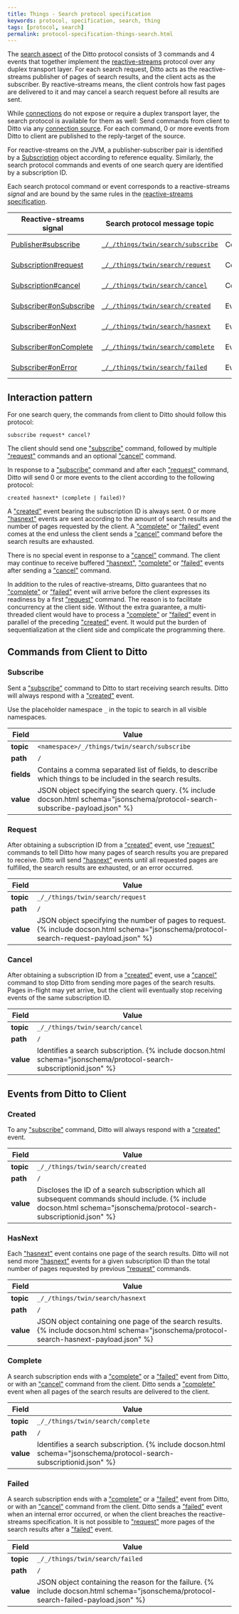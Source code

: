 ```yaml
---
title: Things - Search protocol specification
keywords: protocol, specification, search, thing
tags: [protocol, search]
permalink: protocol-specification-things-search.html
---
```


The [search aspect](basic-search.html) of the Ditto protocol consists of 3 commands and 4 events that together implement
the [reactive-streams](https://reactive-streams.org) protocol over any duplex transport layer.
For each search request, Ditto acts as the reactive-streams publisher of pages of search results,
and the client acts as the subscriber.
By reactive-streams means, the client controls how fast pages are delivered to it and may cancel
a search request before all results are sent.

While [connections](basic-connections.html) do not expose or require a duplex transport layer,
the search protocol is available for them as well: Send commands from client to Ditto via any
[connection source](basic-connections.html#sources). For each command, 0 or more events from Ditto to client
are published to the reply-target of the source.

[ps]: https://docs.oracle.com/en/java/javase/11/docs/api/java.base/java/util/concurrent/Flow.Publisher.html#subscribe(java.util.concurrent.Flow.Subscriber)
[ss]: https://docs.oracle.com/en/java/javase/11/docs/api/java.base/java/util/concurrent/Flow.Subscriber.html#onSubscribe(java.util.concurrent.Flow.Subscription)
[sn]: https://docs.oracle.com/en/java/javase/11/docs/api/java.base/java/util/concurrent/Flow.Subscriber.html#onNext(T)
[sc]: https://docs.oracle.com/en/java/javase/11/docs/api/java.base/java/util/concurrent/Flow.Subscriber.html#onComplete()
[se]: https://docs.oracle.com/en/java/javase/11/docs/api/java.base/java/util/concurrent/Flow.Subscriber.html#onError(java.lang.Throwable)
[nr]: https://docs.oracle.com/en/java/javase/11/docs/api/java.base/java/util/concurrent/Flow.Subscription.html#request(long)
[nc]: https://docs.oracle.com/en/java/javase/11/docs/api/java.base/java/util/concurrent/Flow.Subscription.html#cancel()
[n]: https://docs.oracle.com/en/java/javase/11/docs/api/java.base/java/util/concurrent/Flow.Subscription.html

For reactive-streams on the JVM, a publisher-subscriber pair is identified by a [Subscription][n] object according
to reference equality.
Similarly, the search protocol commands and events of one search query are identified by a subscription ID.

Each search protocol command or event corresponds to a reactive-streams _signal_ and are bound
by the same rules in the [reactive-streams specification](https://github.com/reactive-streams/reactive-streams-jvm/blob/v1.0.3/README.md).

| Reactive-streams signal      | Search protocol message topic                     |Type   | Message direction |
|------------------------------|---------------------------------------------------|-------|-------------------|
| [Publisher#subscribe][ps]    | [`_/_/things/twin/search/subscribe`](#subscribe)  |Command| Client to Ditto   |
| [Subscription#request][nr]   | [`_/_/things/twin/search/request`](#request)      |Command| Client to Ditto   |
| [Subscription#cancel][nc]    | [`_/_/things/twin/search/cancel`](#cancel)        |Command| Client to Ditto   |
| [Subscriber#onSubscribe][ss] | [`_/_/things/twin/search/created`](#created)      |Event  | Ditto to Client   |
| [Subscriber#onNext][sn]      | [`_/_/things/twin/search/hasnext`](#hasnext)      |Event  | Ditto to Client   |
| [Subscriber#onComplete][sc]  | [`_/_/things/twin/search/complete`](#complete)    |Event  | Ditto to Client   |
| [Subscriber#onError][se]     | [`_/_/things/twin/search/failed`](#failed)        |Event  | Ditto to Client   |

## Interaction pattern

For one search query, the commands from client to Ditto should follow this protocol:
```
subscribe request* cancel?
```
The client should send one ["subscribe"](#subscribe) command,
followed by multiple ["request"](#request) commands and an optional ["cancel"](#cancel) command.

In response to a ["subscribe"](#subscribe) command and after each ["request"](#request) command,
Ditto will send 0 or more events to the client according to the following protocol:
```
created hasnext* (complete | failed)?
```
A ["created"](#created) event bearing the subscription ID is always sent.
0 or more ["hasnext"](#hasnext) events are sent according to the amount of search results and the number of pages requested by
the client. A ["complete"](#complete) or ["failed"](#failed) event comes at the
end unless the client sends a ["cancel"](#cancel) command before the search results are exhausted.

There is no special event in response to a ["cancel"](#cancel) command.
The client may continue to receive buffered ["hasnext"](#hasnext),
["complete"](#complete) or ["failed"](#failed) events after sending a ["cancel"](#cancel) command.

In addition to the rules of reactive-streams, Ditto guarantees that no ["complete"](#complete) or
["failed"](#failed) event will arrive
before the client expresses its readiness by a first ["request"](#request) command. The reason is to facilitate
concurrency at the client side. Without the extra guarantee, a multi-threaded client would have to process a
["complete"](#complete) or ["failed"](#failed) event in parallel of the preceding ["created"](#created) event.
It would put the burden of sequentialization at the client side and complicate the programming there.

## Commands from Client to Ditto

### Subscribe

Sent a ["subscribe"](#subscribe) command to Ditto to start receiving search results.
Ditto will always respond with a ["created"](#created) event.

Use the placeholder namespace `_` in the topic to search in all visible namespaces.

| Field      | Value                   |
|------------|-------------------------|
| **topic**  | `<namespace>/_/things/twin/search/subscribe`     |
| **path**   | `/`     |
| **fields** | Contains a comma separated list of fields, to describe which things to be included in the search results. |
| **value**  | JSON object specifying the search query. {% include docson.html schema="jsonschema/protocol-search-subscribe-payload.json" %} |

### Request

After obtaining a subscription ID from a ["created"](#created) event,
use ["request"](#request) commands to tell Ditto how many pages of search results you are prepared to receive.
Ditto will send ["hasnext"](#hasnext) events until all requested pages are fulfilled,
the search results are exhausted, or an error occurred.

| Field      | Value                   |
|------------|-------------------------|
| **topic**  | `_/_/things/twin/search/request`     |
| **path**   | `/`     |
| **value**  | JSON object specifying the number of pages to request. {% include docson.html schema="jsonschema/protocol-search-request-payload.json" %} |

### Cancel

After obtaining a subscription ID from a ["created"](#created) event,
use a ["cancel"](#cancel) command to stop Ditto from sending more pages of the search results.
Pages in-flight may yet arrive, but the client will eventually stop receiving
events of the same subscription ID.

| Field      | Value                   |
|------------|-------------------------|
| **topic**  | `_/_/things/twin/search/cancel`     |
| **path**   | `/`     |
| **value**  | Identifies a search subscription. {% include docson.html schema="jsonschema/protocol-search-subscriptionid.json" %} |

## Events from Ditto to Client

### Created

To any ["subscribe"](#subscribe) command, Ditto will always respond with a ["created"](#created) event.

| Field      | Value                   |
|------------|-------------------------|
| **topic**  | `_/_/things/twin/search/created`     |
| **path**   | `/`     |
| **value**  | Discloses the ID of a search subscription which all subsequent commands should include. {% include docson.html schema="jsonschema/protocol-search-subscriptionid.json" %} |

### HasNext

Each ["hasnext"](#hasnext) event contains one page of the search results.
Ditto will not send more ["hasnext"](#hasnext) events for a given subscription ID than the total number of pages
requested by previous ["request"](#request) commands.

| Field      | Value                   |
|------------|-------------------------|
| **topic**  | `_/_/things/twin/search/hasnext`     |
| **path**   | `/`     |
| **value**  | JSON object containing one page of the search results. {% include docson.html schema="jsonschema/protocol-search-hasnext-payload.json" %} |

### Complete

A search subscription ends with a ["complete"](#complete) or a ["failed"](#failed) event from Ditto,
or with an ["cancel"](#cancel) command from the client.
Ditto sends a ["complete"](#complete) event when all pages of the search results are delivered to the client.

| Field      | Value                   |
|------------|-------------------------|
| **topic**  | `_/_/things/twin/search/complete`     |
| **path**   | `/`     |
| **value**  | Identifies a search subscription. {% include docson.html schema="jsonschema/protocol-search-subscriptionid.json" %} |

### Failed

A search subscription ends with a ["complete"](#complete) or a ["failed"](#failed) event from Ditto,
or with an ["cancel"](#cancel) command from the client.
Ditto sends a ["failed"](#failed) event when an internal error occurred,
or when the client breaches the reactive-streams specification.
It is not possible to ["request"](#request) more pages of the search results after a ["failed"](#failed) event.

| Field      | Value                   |
|------------|-------------------------|
| **topic**  | `_/_/things/twin/search/failed`     |
| **path**   | `/`     |
| **value**  | JSON object containing the reason for the failure. {% include docson.html schema="jsonschema/protocol-search-failed-payload.json" %} |
